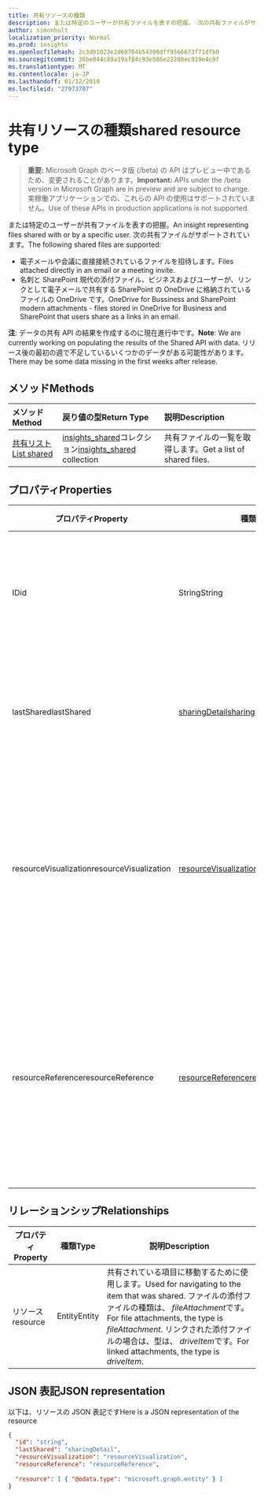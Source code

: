 ```yaml
---
title: 共有リソースの種類
description: または特定のユーザーが共有ファイルを表すの把握。 次の共有ファイルがサポートされています。
author: simonhult
localization_priority: Normal
ms.prod: insights
ms.openlocfilehash: 2c3d91023e2d68704b54308dff9566673f71dfb0
ms.sourcegitcommit: 36be044c89a19af84c93e586e22200ec919e4c9f
ms.translationtype: MT
ms.contentlocale: ja-JP
ms.lasthandoff: 01/12/2019
ms.locfileid: "27973707"
---
```

# <a name="shared-resource-type"></a><span data-ttu-id="dace1-104">共有リソースの種類</span><span class="sxs-lookup"><span data-stu-id="dace1-104">shared resource type</span></span>

> <span data-ttu-id="dace1-105">**重要:** Microsoft Graph のベータ版 (/beta) の API はプレビュー中であるため、変更されることがあります。</span><span class="sxs-lookup"><span data-stu-id="dace1-105">**Important:** APIs under the /beta version in Microsoft Graph are in preview and are subject to change.</span></span> <span data-ttu-id="dace1-106">実稼働アプリケーションでの、これらの API の使用はサポートされていません。</span><span class="sxs-lookup"><span data-stu-id="dace1-106">Use of these APIs in production applications is not supported.</span></span>

<span data-ttu-id="dace1-107">または特定のユーザーが共有ファイルを表すの把握。</span><span class="sxs-lookup"><span data-stu-id="dace1-107">An insight representing files shared with or by a specific user.</span></span> <span data-ttu-id="dace1-108">次の共有ファイルがサポートされています。</span><span class="sxs-lookup"><span data-stu-id="dace1-108">The following shared files are supported:</span></span>

- <span data-ttu-id="dace1-109">電子メールや会議に直接接続されているファイルを招待します。</span><span class="sxs-lookup"><span data-stu-id="dace1-109">Files attached directly in an email or a meeting invite.</span></span>
- <span data-ttu-id="dace1-110">名刺と SharePoint 現代の添付ファイル、ビジネスおよびユーザーが、リンクとして電子メールで共有する SharePoint の OneDrive に格納されているファイルの OneDrive です。</span><span class="sxs-lookup"><span data-stu-id="dace1-110">OneDrive for Bussiness and SharePoint modern attachments - files stored in OneDrive for Business and SharePoint that users share as a links in an email.</span></span>

<span data-ttu-id="dace1-111">**注**: データの共有 API の結果を作成するのに現在進行中です。</span><span class="sxs-lookup"><span data-stu-id="dace1-111">**Note**: We are currently working on populating the results of the Shared API with data.</span></span> <span data-ttu-id="dace1-112">リリース後の最初の週で不足しているいくつかのデータがある可能性があります。</span><span class="sxs-lookup"><span data-stu-id="dace1-112">There may be some data missing in the first weeks after release.</span></span>

## <a name="methods"></a><span data-ttu-id="dace1-113">メソッド</span><span class="sxs-lookup"><span data-stu-id="dace1-113">Methods</span></span>

| <span data-ttu-id="dace1-114">メソッド</span><span class="sxs-lookup"><span data-stu-id="dace1-114">Method</span></span>       | <span data-ttu-id="dace1-115">戻り値の型</span><span class="sxs-lookup"><span data-stu-id="dace1-115">Return Type</span></span>  |<span data-ttu-id="dace1-116">説明</span><span class="sxs-lookup"><span data-stu-id="dace1-116">Description</span></span>|
|:---------------|:--------|:----------|
|[<span data-ttu-id="dace1-117">共有リスト</span><span class="sxs-lookup"><span data-stu-id="dace1-117">List shared</span></span>](../api/insights-list-shared.md) |<span data-ttu-id="dace1-118">[insights_shared](insights-shared.md)コレクション</span><span class="sxs-lookup"><span data-stu-id="dace1-118">[insights_shared](insights-shared.md) collection</span></span>| <span data-ttu-id="dace1-119">共有ファイルの一覧を取得します。</span><span class="sxs-lookup"><span data-stu-id="dace1-119">Get a list of shared files.</span></span>|

## <a name="properties"></a><span data-ttu-id="dace1-120">プロパティ</span><span class="sxs-lookup"><span data-stu-id="dace1-120">Properties</span></span>

| <span data-ttu-id="dace1-121">プロパティ</span><span class="sxs-lookup"><span data-stu-id="dace1-121">Property</span></span>              | <span data-ttu-id="dace1-122">種類</span><span class="sxs-lookup"><span data-stu-id="dace1-122">Type</span></span>                      | <span data-ttu-id="dace1-123">説明</span><span class="sxs-lookup"><span data-stu-id="dace1-123">Description</span></span>  |
| -------------         |---------------            | -------------|
| <span data-ttu-id="dace1-124">ID</span><span class="sxs-lookup"><span data-stu-id="dace1-124">id</span></span>                    | <span data-ttu-id="dace1-125">String</span><span class="sxs-lookup"><span data-stu-id="dace1-125">String</span></span>                    | <span data-ttu-id="dace1-126">リレーションシップの一意の識別子です。</span><span class="sxs-lookup"><span data-stu-id="dace1-126">Unique identifier of the relationship.</span></span> <span data-ttu-id="dace1-127">読み取り専用です。</span><span class="sxs-lookup"><span data-stu-id="dace1-127">Read only.</span></span>        |
| <span data-ttu-id="dace1-128">lastShared</span><span class="sxs-lookup"><span data-stu-id="dace1-128">lastShared</span></span>            | [<span data-ttu-id="dace1-129">sharingDetail</span><span class="sxs-lookup"><span data-stu-id="dace1-129">sharingDetail</span></span>](insights-sharingdetail.md)                | <span data-ttu-id="dace1-130">共有アイテムに関する詳細情報です。</span><span class="sxs-lookup"><span data-stu-id="dace1-130">Details about the shared item.</span></span> <span data-ttu-id="dace1-131">読み取り専用です。</span><span class="sxs-lookup"><span data-stu-id="dace1-131">Read only.</span></span>        |
| <span data-ttu-id="dace1-132">resourceVisualization</span><span class="sxs-lookup"><span data-stu-id="dace1-132">resourceVisualization</span></span> | [<span data-ttu-id="dace1-133">resourceVisualization</span><span class="sxs-lookup"><span data-stu-id="dace1-133">resourceVisualization</span></span>](insights-resourcevisualization.md)                | <span data-ttu-id="dace1-134">プロパティは、時にドキュメントをビジュアル化を使用することができます。</span><span class="sxs-lookup"><span data-stu-id="dace1-134">Properties that you can use to visualize the document in your experience.</span></span> <span data-ttu-id="dace1-135">読み取り専用です。</span><span class="sxs-lookup"><span data-stu-id="dace1-135">Read-only</span></span>      |
| <span data-ttu-id="dace1-136">resourceReference</span><span class="sxs-lookup"><span data-stu-id="dace1-136">resourceReference</span></span>     | [<span data-ttu-id="dace1-137">resourceReference</span><span class="sxs-lookup"><span data-stu-id="dace1-137">resourceReference</span></span>](insights-resourcereference.md)                      | <span data-ttu-id="dace1-138">Url およびドキュメントの種類など、共有ドキュメントのプロパティを参照します。</span><span class="sxs-lookup"><span data-stu-id="dace1-138">Reference properties of the shared document, such as the url and type of the document.</span></span> <span data-ttu-id="dace1-139">読み取り専用です。</span><span class="sxs-lookup"><span data-stu-id="dace1-139">Read-only</span></span>       |

## <a name="relationships"></a><span data-ttu-id="dace1-140">リレーションシップ</span><span class="sxs-lookup"><span data-stu-id="dace1-140">Relationships</span></span>

| <span data-ttu-id="dace1-141">プロパティ</span><span class="sxs-lookup"><span data-stu-id="dace1-141">Property</span></span>      | <span data-ttu-id="dace1-142">種類</span><span class="sxs-lookup"><span data-stu-id="dace1-142">Type</span></span>          | <span data-ttu-id="dace1-143">説明</span><span class="sxs-lookup"><span data-stu-id="dace1-143">Description</span></span>  |
| ------------- |---------------| -------------|
| <span data-ttu-id="dace1-144">リソース</span><span class="sxs-lookup"><span data-stu-id="dace1-144">resource</span></span>      | <span data-ttu-id="dace1-145">Entity</span><span class="sxs-lookup"><span data-stu-id="dace1-145">Entity</span></span>        | <span data-ttu-id="dace1-146">共有されている項目に移動するために使用します。</span><span class="sxs-lookup"><span data-stu-id="dace1-146">Used for navigating to the item that was shared.</span></span> <span data-ttu-id="dace1-147">ファイルの添付ファイルの種類は、 *fileAttachment*です。</span><span class="sxs-lookup"><span data-stu-id="dace1-147">For file attachments, the type is *fileAttachment*.</span></span> <span data-ttu-id="dace1-148">リンクされた添付ファイルの場合は、型は、 *driveItem*です。</span><span class="sxs-lookup"><span data-stu-id="dace1-148">For linked attachments, the type is *driveItem*.</span></span> |

## <a name="json-representation"></a><span data-ttu-id="dace1-149">JSON 表記</span><span class="sxs-lookup"><span data-stu-id="dace1-149">JSON representation</span></span>
<span data-ttu-id="dace1-150">以下は、リソースの JSON 表記です</span><span class="sxs-lookup"><span data-stu-id="dace1-150">Here is a JSON representation of the resource</span></span>

```json
{
  "id": "string",
  "lastShared": "sharingDetail",
  "resourceVisualization": "resourceVisualization",
  "resourceReference": "resourceReference",
  
  "resource": [ { "@odata.type": "microsoft.graph.entity" } ]
}
```
